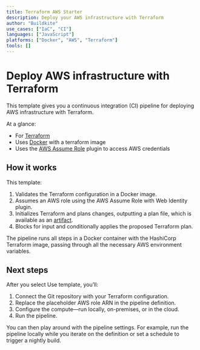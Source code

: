 ```yaml
---
title: Terraform AWS Starter
description: Deploy your AWS infrastructure with Terraform
author: "Buildkite"
use_cases: ["IaC", "CI"]
languages: ["JavaScript"]
platforms: ["Docker", "AWS", "Terraform"]
tools: []
---
```


# Deploy AWS infrastructure with Terraform

This template gives you a continuous integration (CI) pipeline for deploying AWS infrastructure with Terraform.

At a glance:

- For [Terraform](https://www.terraform.io/)
- Uses [Docker](https://github.com/buildkite-plugins/docker-buildkite-plugin) with a terraform image
- Uses the [AWS Assume Role](https://github.com/buildkite-plugins/aws-assume-role-with-web-identity-buildkite-plugin) plugin to access AWS credentials

## How it works

This template:

1. Validates the Terraform configuration in a Docker image.
2. Assumes an AWS role using the AWS Assume Role with Web Identity plugin.
3. Initializes Terraform and plans changes, outputting a plan file, which is available as an [artifact](https://buildkite.com/docs/pipelines/artifacts).
4. Blocks for input and conditionally applies the proposed Terraform plan.

The pipeline runs all steps in a Docker container with the HashiCorp Terraform image, passing through all the necessary AWS environment variables.

## Next steps

After you select Use template, you’ll:

1. Connect the Git repository with your Terraform configuration.
2. Replace the placeholder AWS role ARN in the pipeline definition.
3. Configure the compute—run locally, on-premises, or in the cloud.
4. Run the pipeline.

You can then play around with the pipeline settings. For example, run the pipeline locally while you iterate on the definition or set a schedule to trigger a nightly build.
